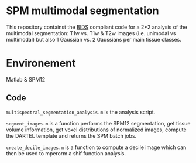 # SPM multimodal segmentation

This repository containst the [BIDS](https://bids.neuroimaging.io/) compliant code for a 2*2 analysis of the multimodal segmentation: T1w vs. T1w & T2w images (i.e. unimodal vs multimodal) but also 1 Gaussian vs. 2 Gaussians per main tissue classes.

# Environement

Matlab & SPM12 

## Code

`multispectral_segmentation_analysis.m` is the analysis script.  

`segment_images.m` is a function performs the SPM12 segmentation, get tissue volume information, get voxel distributions of normalized images, compute the DARTEL template and returns the SPM batch jobs.  

`create_decile_images.m` is a function to compute a decile image which can then be used to mperorm a shif function analysis.



